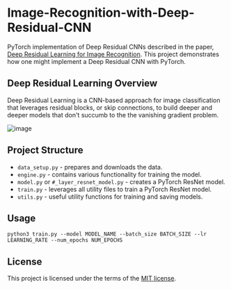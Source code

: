 # Image-Recognition-with-Deep-Residual-CNN
PyTorch implementation of Deep Residual CNNs described in the paper, [Deep Residual Learning for Image Recognition](https://arxiv.org/abs/1512.03385). This project demonstrates how one might implement a Deep Residual CNN with PyTorch.

## Deep Residual Learning Overview
Deep Residual Learning is a CNN-based approach for image classification that leverages residual blocks, or skip connections, to build deeper and deeper models that don't  succumb to the the vanishing gradient problem. 

![image](https://user-images.githubusercontent.com/51813928/218296774-9b6bc569-f8e3-4f05-86c8-07e0fd835cfe.png)


## Project Structure
* `data_setup.py` - prepares and downloads the data.
* `engine.py` - contains various functionality for training the model.
* `model.py` or `#_layer_resnet_model.py` - creates a PyTorch ResNet model. 
* `train.py` - leverages all utility files to train a PyTorch ResNet model. 
* `utils.py` - useful utility functions for training and saving models.  

## Usage
```
python3 train.py --model MODEL_NAME --batch_size BATCH_SIZE --lr LEARNING_RATE --num_epochs NUM_EPOCHS
```

## License
This project is licensed under the terms of the [MIT license](https://choosealicense.com/licenses/mit/). 
